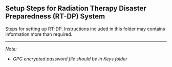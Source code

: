 <h2>Setup Steps for Radiation Therapy Disaster Preparedness (RT-DP) System</h2>

Steps for setting up RT-DP. Instructions included in this folder may contains information more than required.



---------------------------------

_Note:_

  - _GPG encrypted password file should be in Keys folder_
    

